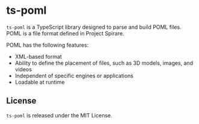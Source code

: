 # ts-poml

`ts-poml` is a TypeScript library designed to parse and build POML files.  
POML is a file format defined in Project Spirare. 

POML has the following features:

- XML-based format
- Ability to define the placement of files, such as 3D models, images, and videos
- Independent of specific engines or applications
- Loadable at runtime

## License

`ts-poml` is released under the MIT License.
